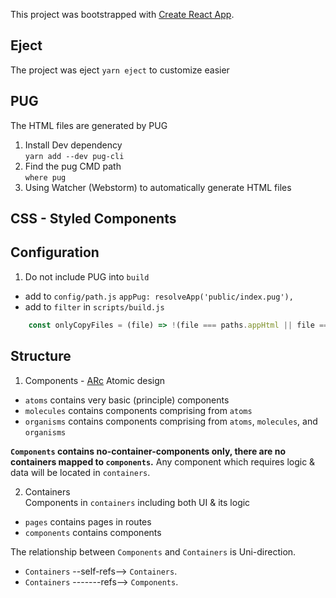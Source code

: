 This project was bootstrapped with [Create React App](https://github.com/facebook/create-react-app).
## Eject
The project was eject `yarn eject` to customize easier

## PUG
The HTML files are generated by PUG
1. Install Dev dependency  
`yarn add --dev pug-cli` 
2. Find the pug CMD path   
`where pug`  
3. Using Watcher (Webstorm) to automatically generate HTML files  

## CSS - Styled Components

## Configuration
1. Do not include PUG into `build`
- add to `config/path.js` `appPug: resolveApp('public/index.pug'),`
- add to `filter` in `scripts/build.js`
```javascript
    const onlyCopyFiles = (file) => !(file === paths.appHtml || file === paths.appPug);
```

## Structure
1. Components - [ARc](https://arc.js.org/) Atomic design
- `atoms` contains very basic (principle) components
- `molecules` contains components comprising from `atoms`
- `organisms` contains components comprising from `atoms`, `molecules`, and `organisms`  

**`Components` contains no-container-components only, there are no containers mapped to `components`.**
Any component which requires logic & data will be located in `containers`.

2. Containers  
Components in `containers` including both UI & its logic  
- `pages` contains pages in routes
- `components` contains components

The relationship between `Components` and `Containers` is Uni-direction.  
- `Containers` --self-refs--> `Containers`.
- `Containers` -------refs--> `Components`.